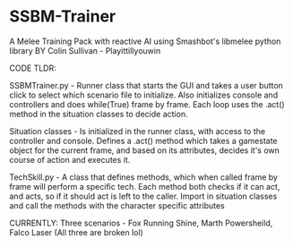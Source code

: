 # SSBM-Trainer
A Melee Training Pack with reactive AI using Smashbot's libmelee python library
BY Colin Sullivan - Playittillyouwin

CODE TLDR:

SSBMTrainer.py - Runner class that starts the GUI and takes a user button click to select which
scenario file to initialize. Also initializes console and controllers and does while(True) frame
by frame. Each loop uses the .act() method in the situation classes to decide action.

Situation classes - Is initialized in the runner class, with access to the controller and console.
Defines a .act() method which takes a gamestate object for the current frame, and based on its 
attributes, decides it's own course of action and executes it.

TechSkill.py - A class that defines methods, which when called frame by frame will perform a specific
tech. Each method both checks if it can act, and acts, so if it should act is left to the caller. Import 
in situation classes and call the methods with the character specific attributes 


CURRENTLY:
Three scenarios - Fox Running Shine, Marth Powersheild, Falco Laser
(All three are broken lol)
